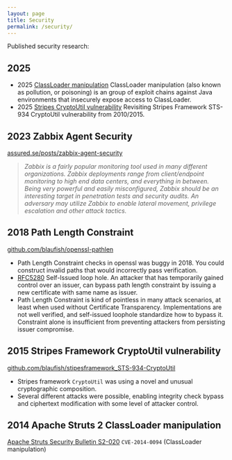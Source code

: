 ```yaml
---
layout: page
title: Security
permalink: /security/
---
```


Published security research:

## 2025

* 2025 [ClassLoader manipulation](/security/research/2025/01/21/classloader-manipluation.html)
  ClassLoader manipulation (also known as pollution, or poisoning)
  is an group of exploit chains against Java environments that
  insecurely expose access to ClassLoader.
* 2025 [Stripes CryptoUtil vulnerability](/security/research/2025/01/12/stripes-cryptutil.html)
  Revisiting Stripes Framework STS-934 CryptoUtil vulnerability from 2010/2015.

## 2023 Zabbix Agent Security

[assured.se/posts/zabbix-agent-security](https://www.assured.se/posts/zabbix-agent-security)

> _Zabbix is a fairly popular monitoring tool used in many different organizations._
> _Zabbix deployments range from client/endpoint monitoring to high end data centers, and everything in between._
> _Being very powerful and easily misconfigured, Zabbix should be an interesting target in penetration tests and security audits._
> _An adversary may utilize Zabbix to enable lateral movement, privilege escalation and other attack tactics._

## 2018 Path Length Constraint

[github.com/blaufish/openssl-pathlen](https://github.com/blaufish/openssl-pathlen)

* Path Length Constraint checks in openssl was buggy in 2018.
  You could construct invalid paths that would incorrectly pass verification.
* [RFC5280](https://datatracker.ietf.org/doc/html/rfc5280)
  Self-Issued loop hole.
  An attacker that has temporarily gained control over an issuer,
  can bypass path length constraint by issuing a new certificate
  with same name as issuer.
* Path Length Constraint is kind of pointless in many attack
  scenarios, at least when used without Certificate Transparency.
  Implementations are not well verified, and self-issued loophole
  standardize how to bypass it. Constraint alone is insufficient
  from preventing attackers from persisting issuer compromise.

## 2015 Stripes Framework CryptoUtil vulnerability

[github.com/blaufish/stipesframework\_STS-934-CryptoUtil](https://github.com/blaufish/stipesframework_STS-934-CryptoUtil/blob/master/README.md)

* Stripes framework `CryptoUtil` was using a novel and unusual
  cryptographic composition.
* Several different attacks were possible, enabling
  integrity check bypass and ciphertext modification with some
  level of attacker control.

## 2014 Apache Struts 2 ClassLoader manipulation 

[Apache Struts Security Bulletin S2-020](https://cwiki.apache.org/confluence/display/WW/S2-020)
`CVE-2014-0094` (ClassLoader manipulation)
